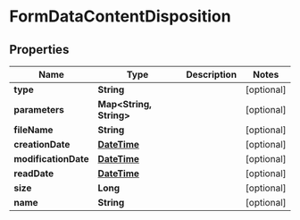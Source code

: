 
# FormDataContentDisposition

## Properties
Name | Type | Description | Notes
------------ | ------------- | ------------- | -------------
**type** | **String** |  |  [optional]
**parameters** | **Map&lt;String, String&gt;** |  |  [optional]
**fileName** | **String** |  |  [optional]
**creationDate** | [**DateTime**](DateTime.md) |  |  [optional]
**modificationDate** | [**DateTime**](DateTime.md) |  |  [optional]
**readDate** | [**DateTime**](DateTime.md) |  |  [optional]
**size** | **Long** |  |  [optional]
**name** | **String** |  |  [optional]



